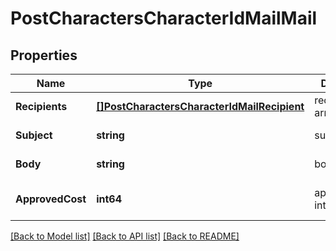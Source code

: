 # PostCharactersCharacterIdMailMail

## Properties
Name | Type | Description | Notes
------------ | ------------- | ------------- | -------------
**Recipients** | [**[]PostCharactersCharacterIdMailRecipient**](post_characters_character_id_mail_recipient.md) | recipients array | [default to null]
**Subject** | **string** | subject string | [default to null]
**Body** | **string** | body string | [default to null]
**ApprovedCost** | **int64** | approved_cost integer | [optional] [default to 0]

[[Back to Model list]](../README.md#documentation-for-models) [[Back to API list]](../README.md#documentation-for-api-endpoints) [[Back to README]](../README.md)


